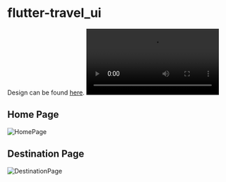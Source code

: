 # flutter-travel_ui

Design can be found [here](https://dribbble.com/shots/6510521-Travel-App-for-booking-unique-experience).
![video](https://cdn.veed.io/render/7198c569-5164-46a9-abf1-eb2367995783.mp4)

## Home Page
![HomePage](https://github.com/tayloradam1999/flutter-travel_ui/blob/main/assets/readme/kgcEUsh1.png?raw=true)

## Destination Page
![DestinationPage](https://github.com/tayloradam1999/flutter-travel_ui/blob/main/assets/readme/COB2Jum1.png?raw=true)
